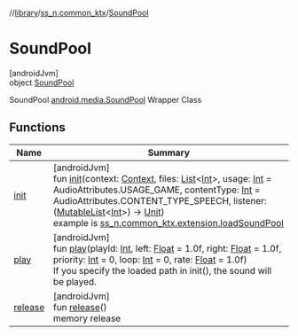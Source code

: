 //[library](../../../index.md)/[ss_n.common_ktx](../index.md)/[SoundPool](index.md)

# SoundPool

[androidJvm]\
object [SoundPool](index.md)

SoundPool [android.media.SoundPool](https://developer.android.com/reference/kotlin/android/media/SoundPool.html) Wrapper Class

## Functions

| Name | Summary |
|---|---|
| [init](init.md) | [androidJvm]<br>fun [init](init.md)(context: [Context](https://developer.android.com/reference/kotlin/android/content/Context.html), files: [List](https://kotlinlang.org/api/latest/jvm/stdlib/kotlin.collections/-list/index.html)&lt;[Int](https://kotlinlang.org/api/latest/jvm/stdlib/kotlin/-int/index.html)&gt;, usage: [Int](https://kotlinlang.org/api/latest/jvm/stdlib/kotlin/-int/index.html) = AudioAttributes.USAGE_GAME, contentType: [Int](https://kotlinlang.org/api/latest/jvm/stdlib/kotlin/-int/index.html) = AudioAttributes.CONTENT_TYPE_SPEECH, listener: ([MutableList](https://kotlinlang.org/api/latest/jvm/stdlib/kotlin.collections/-mutable-list/index.html)&lt;[Int](https://kotlinlang.org/api/latest/jvm/stdlib/kotlin/-int/index.html)&gt;) -&gt; [Unit](https://kotlinlang.org/api/latest/jvm/stdlib/kotlin/-unit/index.html))<br>example is [ss_n.common_ktx.extension.loadSoundPool](../../ss_n.common_ktx.extension/load-sound-pool.md) |
| [play](play.md) | [androidJvm]<br>fun [play](play.md)(playId: [Int](https://kotlinlang.org/api/latest/jvm/stdlib/kotlin/-int/index.html), left: [Float](https://kotlinlang.org/api/latest/jvm/stdlib/kotlin/-float/index.html) = 1.0f, right: [Float](https://kotlinlang.org/api/latest/jvm/stdlib/kotlin/-float/index.html) = 1.0f, priority: [Int](https://kotlinlang.org/api/latest/jvm/stdlib/kotlin/-int/index.html) = 0, loop: [Int](https://kotlinlang.org/api/latest/jvm/stdlib/kotlin/-int/index.html) = 0, rate: [Float](https://kotlinlang.org/api/latest/jvm/stdlib/kotlin/-float/index.html) = 1.0f)<br>If you specify the loaded path in init(), the sound will be played. |
| [release](release.md) | [androidJvm]<br>fun [release](release.md)()<br>memory release |
